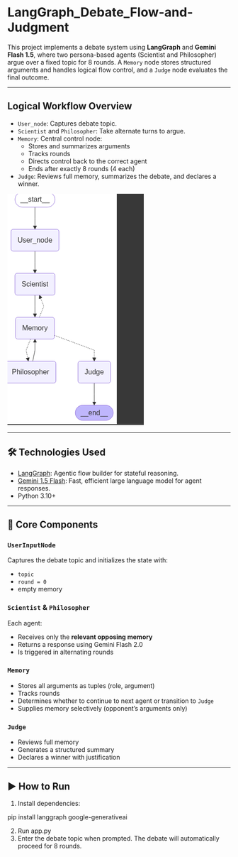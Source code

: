 # LangGraph_Debate_Flow-and-Judgment



This project implements a debate system using **LangGraph** and **Gemini Flash 1.5**, where two persona-based agents (Scientist and Philosopher) argue over a fixed topic for 8 rounds. A `Memory` node stores structured arguments and handles logical flow control, and a `Judge` node evaluates the final outcome.

---

## Logical Workflow Overview

- `User_node`: Captures debate topic.
- `Scientist` and `Philosopher`: Take alternate turns to argue.
- `Memory`: Central control node:
  - Stores and summarizes arguments
  - Tracks rounds
  - Directs control back to the correct agent
  - Ends after exactly 8 rounds (4 each)
- `Judge`: Reviews full memory, summarizes the debate, and declares a winner.

![Workflow Image](flowdiagram.png)

---

## 🛠️ Technologies Used

- [LangGraph](https://github.com/langchain-ai/langgraph): Agentic flow builder for stateful reasoning.
- [Gemini 1.5 Flash](https://ai.google.dev/gemini-api): Fast, efficient large language model for agent responses.
- Python 3.10+

---

## 🧩 Core Components

### `UserInputNode`
Captures the debate topic and initializes the state with:
- `topic`
- `round = 0`
- empty memory

### `Scientist` & `Philosopher`
Each agent:
- Receives only the **relevant opposing memory**
- Returns a response using Gemini Flash 2.0
- Is triggered in alternating rounds

### `Memory`
- Stores all arguments as tuples (role, argument)
- Tracks rounds
- Determines whether to continue to next agent or transition to `Judge`
- Supplies memory selectively (opponent’s arguments only)

### `Judge`
- Reviews full memory
- Generates a structured summary
- Declares a winner with justification

---

## ▶️ How to Run

1. Install dependencies:
   
pip install langgraph google-generativeai

2. Run app.py
3. Enter the debate topic when prompted. The debate will automatically proceed for 8 rounds.
